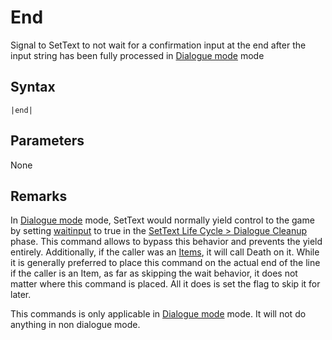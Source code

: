 # End

Signal to SetText to not wait for a confirmation input at the end after the input string has been fully processed in [Dialogue mode](../../Dialogue%20mode.md) mode

## Syntax

````
|end|
````

## Parameters

None

## Remarks

In [Dialogue mode](../../Dialogue%20mode.md) mode, SetText would normally yield control to the game by setting [waitinput](../../Global%20vars%20used/waitinput.md) to true in the [SetText Life Cycle > Dialogue Cleanup](../../SetText%20Life%20Cycle.md#dialogue-cleanup) phase. This command allows to bypass this behavior and prevents the yield entirely. Additionally, if the caller was an [Items](../../../Enums%20and%20IDs/Items.md), it will call Death on it. While it is generally preferred to place this command on the actual end of the line if the caller is an Item, as far as skipping the wait behavior, it does not matter where this command is placed. All it does is set the flag to skip it for later.

This commands is only applicable in [Dialogue mode](../../Dialogue%20mode.md) mode. It will not do anything in non dialogue mode.
